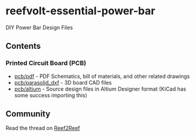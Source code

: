 # reefvolt-essential-power-bar
DIY Power Bar Design Files

## Contents

### Printed Circuit Board (PCB)

* [pcb/pdf](pcb/pdf/) - PDF Schematics, bill of materials, and other related drawings
* [pcb/parasolid_dxf](pcb/parasolid_dxf/) - 3D board CAD files
* [pcb/altium](pcb/altium/) - Source design files in Altium Designer format (KiCad has some success importing this)
## Community

Read the thread on [Reef2Reef](https://www.reef2reef.com/threads/essential-power-bar-diy-single-pcb-design-with-3d-printed-case.999511)
